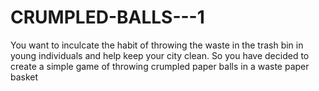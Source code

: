 # CRUMPLED-BALLS---1
You want to inculcate the habit of throwing the waste in the trash bin in young individuals and help keep your city clean. So you have decided to create a simple game of throwing crumpled paper balls in a waste paper basket
